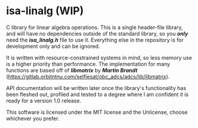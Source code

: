# isa-linalg (WIP)
C library for linear algebra operations. 
This is a single header-file library, and will have no dependencies outside of the standard library, so you ***only*** need the ***isa_linalg.h*** file to use it. 
Everything else in the repository is for development only and can be ignored.

It is written with resource-constrained systems in mind, so less memory use is a higher priority than performance.
The implementation for many functions are based off of ***libmatrix*** by ***Martin Brandt*** (https://gitlab.orbitntnu.com/selfiesat/obc_adcs/adcs/lib/libmatrix).

API documentation will be written later once the library's functionality has been fleshed out, profiled and tested to a degree where I am confident it is ready for a version 1.0 release.

This software is licensed under the MIT license and the Unlicense, choose whichever you prefer.
